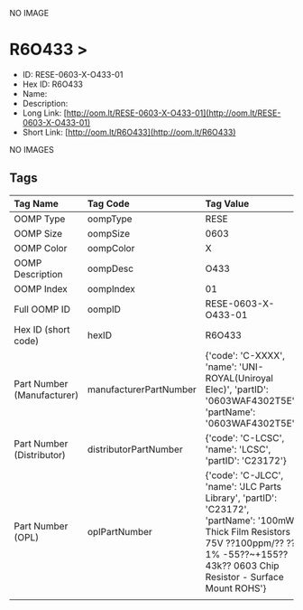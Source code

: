 


  
NO IMAGE  
# R6O433 > 

- ID: RESE-0603-X-O433-01
- Hex ID: R6O433
- Name: 
- Description: 
- Long Link: [http://oom.lt/RESE-0603-X-O433-01](http://oom.lt/RESE-0603-X-O433-01)
- Short Link: [http://oom.lt/R6O433](http://oom.lt/R6O433)
  
NO IMAGES  
## Tags
  

|Tag Name|Tag Code|Tag Value|
| :--- | :--- | :--- |
|OOMP Type|oompType|RESE|
|OOMP Size|oompSize|0603|
|OOMP Color|oompColor|X|
|OOMP Description|oompDesc|O433|
|OOMP Index|oompIndex|01|
|Full OOMP ID|oompID|RESE-0603-X-O433-01|
|Hex ID (short code)|hexID|R6O433|
|Part Number (Manufacturer)|manufacturerPartNumber|{'code': 'C-XXXX', 'name': 'UNI-ROYAL(Uniroyal Elec)', 'partID': '0603WAF4302T5E', 'partName': '0603WAF4302T5E'}|
|Part Number (Distributor)|distributorPartNumber|{'code': 'C-LCSC', 'name': 'LCSC', 'partID': 'C23172'}|
|Part Number (OPL)|oplPartNumber|{'code': 'C-JLCC', 'name': 'JLC Parts Library', 'partID': 'C23172', 'partName': '100mW Thick Film Resistors 75V ??100ppm/?? ??1% -55??~+155?? 43k?? 0603  Chip Resistor - Surface Mount ROHS'}|
||||
